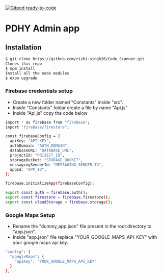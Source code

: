 [![Gitpod ready-to-code](https://img.shields.io/badge/Gitpod-ready--to--code-blue?logo=gitpod)](https://gitpod.io/#https://github.com/rishi-singh26/Expo_firebase_boilerplate)

# PDHY Admin app

## Installation

```sh
$ git clone https://github.com/rishi-singh26/Code_Scanner.git
Clones this repo
$ npm install
Install all the node modules
$ expo upgrade
```

### Firebase credentials setup

- Create a new folder named "Constants" inside "src".
- Inside "Constants" foldar create a file by name "Api.js"
- Inside "Api.js" copy the code below

```sh
import * as firebase from "firebase";
import "firebase/firestore";

const firebaseConfig = {
  apiKey: "API_KEY",
  authDomain: "AUTH_DOMAIN",
  databaseURL: "DATABASE_URL",
  projectId: "PRIJECT_ID",
  storageBucket: "STORAGE_BUCKET",
  messagingSenderId: "MESSAGING_SENDER_ID",
  appId: "APP_ID",
};

firebase.initializeApp(firebaseConfig);

export const auth = firebase.auth();
export const firestore = firebase.firestore();
export const cloudStorage = firebase.storage();
```

### Google Maps Setup

- Rename the "dummy_app.json" file present in the root directory to "app.json".
- Inside "app.json" file replace "YOUR_GOOGLE_MAPS_API_KEY" with your google maps api key.

```sh
"config": {
  "googleMaps": {
    "apiKey": "YOUR_GOOGLE_MAPS_API_KEY"
  }
},
```
